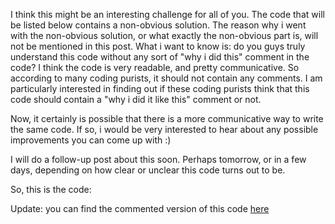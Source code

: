 I think this might be an interesting challenge for all of you. The code that will be listed below contains a non-obvious solution.  The reason why i went with the non-obvious solution, or what exactly the non-obvious part is, will not be mentioned in this post.  What i want to know is: do you guys truly understand this code without any sort of "why i did this" comment in the code?  I think the code is very readable, and pretty communicative.  So according to many coding purists, it should not contain any comments.  I am particularly interested in finding out if these coding purists think that this code should contain a "why i did it like this" comment or not.

Now, it certainly is possible that there is a more communicative way to write the same code.  If so, i would be very interested to hear about any possible improvements you can come up with :)

I will do a follow-up post about this soon.  Perhaps tomorrow, or in a few days, depending on how clear or unclear this code turns out to be.

So, this is the code:

<script src="https://gist.github.com/3684268.js?file=s1.cs"></script>

Update: you can find the commented version of this code <a href="http://davybrion.com/blog/2009/02/the-commented-version-of-the-readable-code-challeng/">here</a>